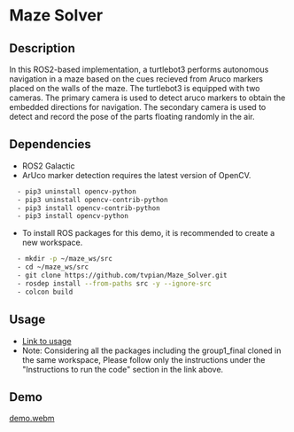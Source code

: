 # Maze Solver
## Description
In this ROS2-based implementation, a turtlebot3 performs autonomous navigation in a maze based on the cues recieved from Aruco markers placed on the walls of the maze. The turtlebot3 is equipped with two cameras. The primary camera is used to detect aruco markers to obtain the embedded directions for navigation. The secondary camera is used to detect and record the pose of the parts floating randomly in the air.

## Dependencies
- ROS2 Galactic
- ArUco marker detection requires the latest version of OpenCV.
```bash
  - pip3 uninstall opencv-python
  - pip3 uninstall opencv-contrib-python
  - pip3 install opencv-contrib-python
  - pip3 install opencv-python
```
- To install ROS packages for this demo, it is recommended to create a new
workspace.
```bash
  - mkdir -p ~/maze_ws/src
  - cd ~/maze_ws/src
  - git clone https://github.com/tvpian/Maze_Solver.git
  - rosdep install --from-paths src -y --ignore-src
  - colcon build
```

## Usage
- [Link to usage](./group1/README.md)
- Note: Considering all the packages including the group1_final cloned in the same workspace, Please follow only the instructions under the "Instructions to run the code" section in the link above.

## Demo
[demo.webm](https://github.com/tvpian/Maze_Runner/assets/41953267/9c2e4b79-4b36-48e2-995b-bce9027824f6)
